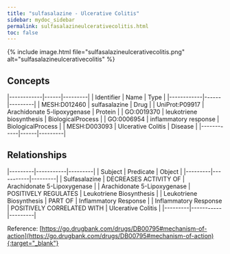 ```yaml
---
title: "sulfasalazine - Ulcerative Colitis"
sidebar: mydoc_sidebar
permalink: sulfasalazineulcerativecolitis.html
toc: false 
---
```


{% include image.html file="sulfasalazineulcerativecolitis.png" alt="sulfasalazineulcerativecolitis" %}

## Concepts

|------------|------|---------|
| Identifier | Name | Type    |
|------------|------|---------|
| MESH:D012460 | sulfasalazine | Drug |
| UniProt:P09917 | Arachidonate 5-lipoxygenase | Protein |
| GO:0019370 | leukotriene biosynthesis | BiologicalProcess |
| GO:0006954 | inflammatory response | BiologicalProcess |
| MESH:D003093 | Ulcerative Colitis | Disease |
|------------|------|---------|

## Relationships

|---------|-----------|---------|
| Subject | Predicate | Object  |
|---------|-----------|---------|
| Sulfasalazine | DECREASES ACTIVITY OF | Arachidonate 5-Lipoxygenase |
| Arachidonate 5-Lipoxygenase | POSITIVELY REGULATES | Leukotriene Biosynthesis |
| Leukotriene Biosynthesis | PART OF | Inflammatory Response |
| Inflammatory Response | POSITIVELY CORRELATED WITH | Ulcerative Colitis |
|---------|-----------|---------|

Reference: [https://go.drugbank.com/drugs/DB00795#mechanism-of-action](https://go.drugbank.com/drugs/DB00795#mechanism-of-action){:target="_blank"}